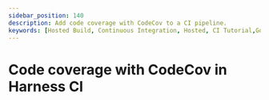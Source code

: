 ```yaml
---
sidebar_position: 140
description: Add code coverage with CodeCov to a CI pipeline.
keywords: [Hosted Build, Continuous Integration, Hosted, CI Tutorial,Go,Ko,Cosign]
---
```


# Code coverage with CodeCov in Harness CI